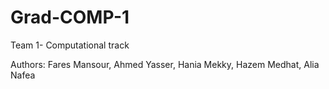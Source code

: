 # Grad-COMP-1
Team 1- Computational track

Authors: Fares Mansour, Ahmed Yasser, Hania Mekky, Hazem Medhat, Alia Nafea
